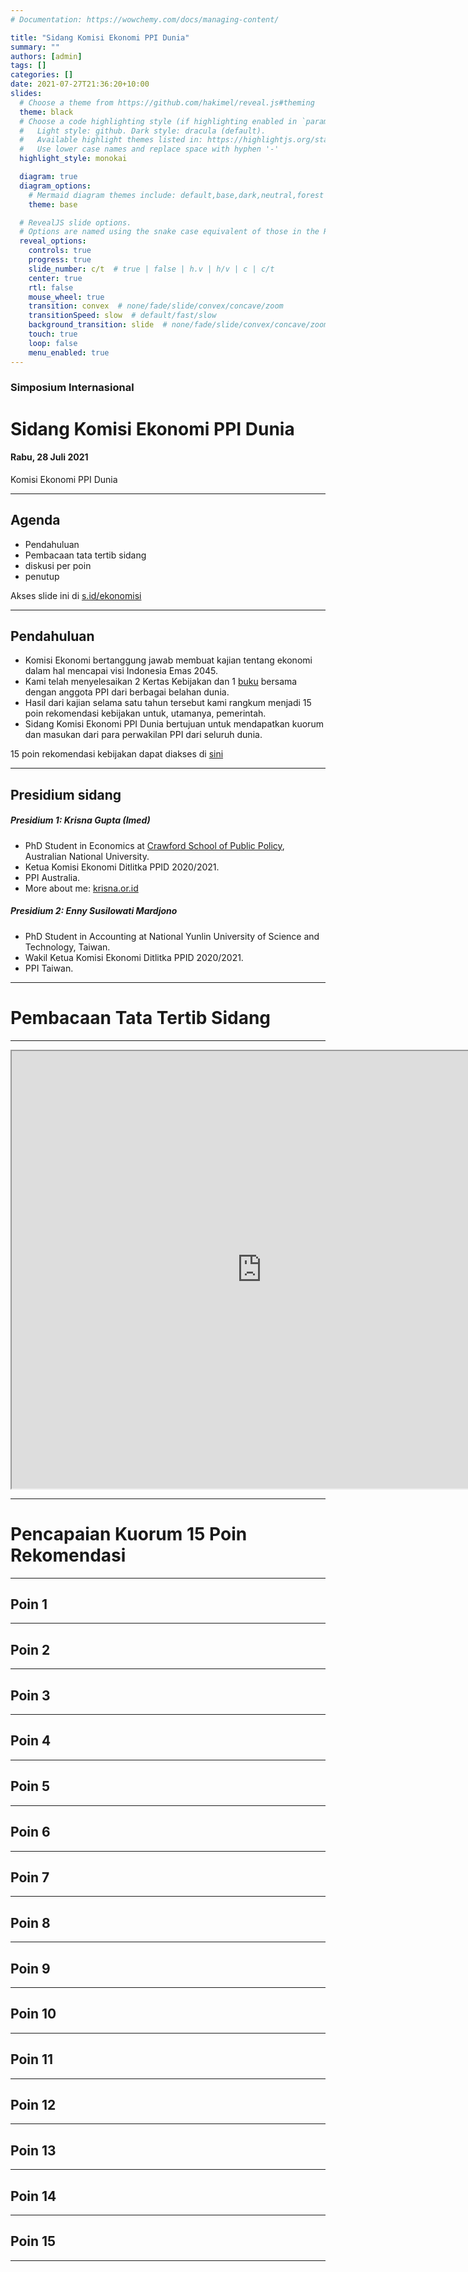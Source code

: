 ```yaml
---
# Documentation: https://wowchemy.com/docs/managing-content/

title: "Sidang Komisi Ekonomi PPI Dunia"
summary: ""
authors: [admin]
tags: []
categories: []
date: 2021-07-27T21:36:20+10:00
slides:
  # Choose a theme from https://github.com/hakimel/reveal.js#theming
  theme: black
  # Choose a code highlighting style (if highlighting enabled in `params.toml`)
  #   Light style: github. Dark style: dracula (default).
  #   Available highlight themes listed in: https://highlightjs.org/static/demo/
  #   Use lower case names and replace space with hyphen '-'
  highlight_style: monokai

  diagram: true
  diagram_options:
    # Mermaid diagram themes include: default,base,dark,neutral,forest
    theme: base

  # RevealJS slide options.
  # Options are named using the snake case equivalent of those in the RevealJS docs.
  reveal_options:
    controls: true
    progress: true
    slide_number: c/t  # true | false | h.v | h/v | c | c/t
    center: true
    rtl: false
    mouse_wheel: true
    transition: convex  # none/fade/slide/convex/concave/zoom
    transitionSpeed: slow  # default/fast/slow
    background_transition: slide  # none/fade/slide/convex/concave/zoom
    touch: true
    loop: false
    menu_enabled: true
---
```


### Simposium Internasional

# Sidang Komisi Ekonomi PPI Dunia

#### Rabu, 28 Juli 2021  

Komisi Ekonomi PPI Dunia

---

## Agenda

- Pendahuluan
- Pembacaan tata tertib sidang
- diskusi per poin
- penutup

Akses slide ini di [s.id/ekonomisi](s.id/ekonomisi)

---

## Pendahuluan

- Komisi Ekonomi bertanggung jawab membuat kajian tentang ekonomi dalam hal mencapai visi Indonesia Emas 2045.
- Kami telah menyelesaikan 2 Kertas Kebijakan dan 1 [buku](https://lipipress.lipi.go.id/detailpost/indonesia-emas-berkelanjutan-2045-kumpulan-pemikiran-pelajar-indonesia-sedunia-seri-01-ekonomi) bersama dengan anggota PPI dari berbagai belahan dunia.
- Hasil dari kajian selama satu tahun tersebut kami rangkum menjadi 15 poin rekomendasi kebijakan untuk, utamanya, pemerintah.
- Sidang Komisi Ekonomi PPI Dunia bertujuan untuk mendapatkan kuorum dan masukan dari para perwakilan PPI dari seluruh dunia.

15 poin rekomendasi kebijakan dapat diakses di [sini](https://drive.google.com/file/d/15WmDz-DmVHfNUcELjiYLAKB3uXw1zfhb/view?usp=sharing)

---

## Presidium sidang

#####  <div class="left">Presidium 1: Krisna Gupta (Imed)</div>

- PhD Student in Economics at [Crawford School of Public Policy](https://crawford.anu.edu.au/people/phd/krisna-gupta), Australian National University.
- Ketua Komisi Ekonomi Ditlitka PPID 2020/2021.
- PPI Australia.
- More about me: [krisna.or.id](https://www.krisna.or.id/)  


##### <div class="left">Presidium 2: Enny Susilowati Mardjono</div>

- PhD Student in Accounting at National Yunlin University of Science and Technology, Taiwan.
- Wakil Ketua Komisi Ekonomi Ditlitka PPID 2020/2021.
- PPI Taiwan.

---

# Pembacaan Tata Tertib Sidang

---

<iframe src="https://drive.google.com/file/d/18X7fkyMcfvkKpE7dzQdP0YWsj4GuMdQW/preview" width="800" height="700" allow="autoplay"></iframe>

---

# Pencapaian Kuorum 15 Poin Rekomendasi

---

## Poin 1

---

## Poin 2

---

## Poin 3

---

## Poin 4

---

## Poin 5

---

## Poin 6

---

## Poin 7

---

## Poin 8

---

## Poin 9

---

## Poin 10

---

## Poin 11

---

## Poin 12

---

## Poin 13

---

## Poin 14

---

## Poin 15

---